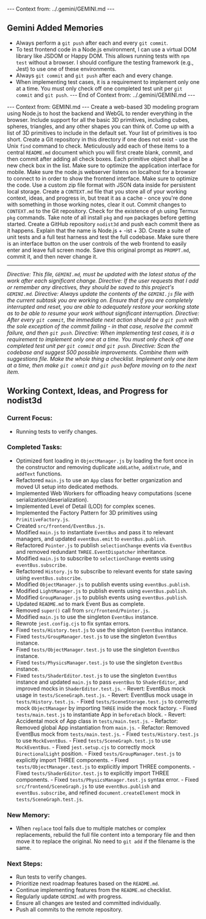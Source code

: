 --- Context from: ../.gemini/GEMINI.md ---
## Gemini Added Memories
- Always perform a `git push` after each and every `git commit`.
- To test frontend code in a Node.js environment, I can use a virtual DOM library like JSDOM or Happy DOM. This allows running tests with `npm test` without a browser. I should configure the testing framework (e.g., Jest) to use one of these environments.
- Always `git commit` and `git push` after each and every change.
- When implementing test cases, it is a requirement to implement only one at a time. You must only check off one completed test unit per `git commit` and `git push`.
--- End of Context from: ../.gemini/GEMINI.md ---

--- Context from: GEMINI.md ---
Create a web-based 3D modeling program using Node.js to host the backend and WebGL to render everything in the browser. Include support for all the basic 3D primitives, including cubes, spheres, triangles, and any other shapes you can think of. Come up with a list of 3D primitives to include in the default set. Your list of primitives is too short. Create a Git repository in this directory if one does not exist - use the Unix `find` command to check. Meticulously add each of these items to a central `README.md` document which you will first create blank, commit, and then commit after adding all check boxes. Each primitive object shall be a new check box in the list. Make sure to optimize the application interface for mobile. Make sure the node.js webserver listens on localhost for a browser to connect to in order to show the frontend interface. Make sure to optimize the code. Use a custom zip file format with JSON data inside for persistent local storage. Create a `CONTEXT.md` file that you store all of your working context, ideas, and progress in, but treat it as a cache - once you're done with something in those working notes, clear it out. Commit changes to `CONTEXT.md` to the Git repository. Check for the existence of `gh` using Termux `pkg` commands. Take note of all install `pkg` and `npm` packages before getting started. Create a GitHub repository `nodist3d` and push each commit there as it happens. Explain that the name is Node.js + -ist + 3D. Create a suite of unit tests and a full test harness and test the full codebase. Make sure there is an interface button on the user controls of the web frontend to easily enter and leave full screen mode. Save this original prompt as `PROMPT.md`, commit it, and then never change it.

---
*Directive: This file, `GEMINI.md`, must be updated with the latest status of the work after each significant change.*
*Directive: If the user requests that I add or remember any directives, they should be saved to this project's `GEMINI.md`.*
*Directive: Always update the contents of the `GEMINI.js` file with the current subtask you are working on. Ensure that if you are completely interrupted and reset, you are able to adequately restore your working state as to be able to resume your work without significant interruption.*
*Directive: After every `git commit`, the immediate next action should be a `git push` with the sole exception of the commit failing - in that case, resolve the commit failure, and then `git push`.*
*Directive: When implementing test cases, it is a requirement to implement only one at a time. You must only check off one completed test unit per `git commit` and `git push`.*
*Directive: Scan the codebase and suggest 500 possible improvements. Combine them with suggestions file. Make the whole thing a checklist. Implement only one item at a time, then make `git commit` and `git push` before moving on to the next item.*

## Working Context, Ideas, and Progress for nodist3d

### Current Focus:
- Running tests to verify changes.

### Completed Tasks:
- Optimized font loading in `ObjectManager.js` by loading the font once in the constructor and removing duplicate `addLathe`, `addExtrude`, and `addText` functions.
- Refactored `main.js` to use an `App` class for better organization and moved UI setup into dedicated methods.
- Implemented Web Workers for offloading heavy computations (scene serialization/deserialization).
- Implemented Level of Detail (LOD) for complex scenes.
- Implemented the Factory Pattern for 3D primitives using `PrimitiveFactory.js`.
- Created `src/frontend/EventBus.js`.
- Modified `main.js` to instantiate `EventBus` and pass it to relevant managers, and updated `eventBus.emit` to `eventBus.publish`.
- Refactored `Pointer.js` to publish `selectionChange` events via `EventBus` and removed redundant `THREE.EventDispatcher` inheritance.
- Modified `main.js` to subscribe to `selectionChange` events using `eventBus.subscribe`.
- Refactored `History.js` to subscribe to relevant events for state saving using `eventBus.subscribe`.
- Modified `ObjectManager.js` to publish events using `eventBus.publish`.
- Modified `LightManager.js` to publish events using `eventBus.publish`.
- Modified `GroupManager.js` to publish events using `eventBus.publish`.
- Updated `README.md` to mark Event Bus as complete.
- Removed `super()` call from `src/frontend/Pointer.js`.
- Modified `main.js` to use the singleton `EventBus` instance.
- Rewrote `jest.config.cjs` to fix syntax errors.
- Fixed `tests/History.test.js` to use the singleton `EventBus` instance.
- Fixed `tests/GroupManager.test.js` to use the singleton `EventBus` instance.
- Fixed `tests/ObjectManager.test.js` to use the singleton `EventBus` instance.
- Fixed `tests/PhysicsManager.test.js` to use the singleton `EventBus` instance.
- Fixed `tests/ShaderEditor.test.js` to use the singleton `EventBus` instance and updated `main.js` to pass `eventBus` to `ShaderEditor`, and improved mocks in `ShaderEditor.test.js`.
        - Revert: EventBus mock usage in `tests/SceneGraph.test.js`.
        - Revert: EventBus mock usage in `tests/History.test.js`.
        - Fixed `tests/SceneStorage.test.js` to correctly mock `ObjectManager` by importing `THREE` inside the mock factory.
        - Fixed `tests/main.test.js` to instantiate App in `beforeEach` block.
        - Revert: Accidental mock of App class in `tests/main.test.js`.
        - Refactor: Removed global App instantiation from `main.js`.
        - Refactor: Removed EventBus mock from `tests/main.test.js`.
        - Fixed `tests/History.test.js` to use `MockEventBus`.
        - Fixed `tests/SceneGraph.test.js` to use `MockEventBus`.
        - Fixed `jest.setup.cjs` to correctly mock `DirectionalLight` position.
        - Fixed `tests/GroupManager.test.js` to explicitly import THREE components.
        - Fixed `tests/ObjectManager.test.js` to explicitly import THREE components.
        - Fixed `tests/ShaderEditor.test.js` to explicitly import THREE components.
        - Fixed `tests/PhysicsManager.test.js` syntax error.
        - Fixed `src/frontend/SceneGraph.js` to use `eventBus.publish` and `eventBus.subscribe`, and refined `document.createElement` mock in `tests/SceneGraph.test.js`.

### New Memory:
- When `replace` tool fails due to multiple matches or complex replacements, rebuild the full file content into a temporary file and then move it to replace the original. No need to `git add` if the filename is the same.

### Next Steps:
- Run tests to verify changes.
- Prioritize next roadmap features based on the `README.md`.
- Continue implementing features from the `README.md` checklist.
- Regularly update `GEMINI.md` with progress.
- Ensure all changes are tested and committed individually.
- Push all commits to the remote repository.